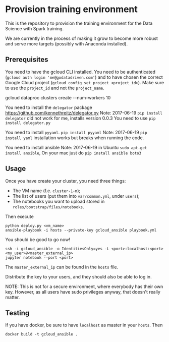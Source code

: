 # Provision training environment

This is the repository to provision the training environment for the Data Science with Spark
training.

We are currently in the process of making it grow to become more robust and serve more targets
(possibly with Anaconda installed).

## Prerequisites


You need to have the gcloud CLI installed. You need to be authenticated (`gcloud auth login 'me@godatadriven.com'`) and to have chosen the correct
Google Cloud project (`gcloud config set project <project_id>`). Make sure to use the `project_id` and not the `project_name`.

gcloud dataproc clusters create <clusterName> --num-workers 10

You need to install the `delegator` package https://github.com/kennethreitz/delegator.py 
Note: 2017-06-19 `pip install delegator` did not work for me, installs version 0.0.3 You need to use `pip install delegator.py`

You need to install `pyyaml`. `pip install pyyaml`
Note: 2017-06-19 `pip install yaml` installation works but breaks when running the code.

You need to install ansible
Note: 2017-06-19 in Ubuntu `sudo apt-get install ansible`, On your mac just do `pip install ansible boto3`

## Usage

Once you have create your cluster, you need three things:

- The VM name (f.e. `cluster-1-m`);
- The list of users (put them into `var/common.yml`, under `users`);
- The notebooks you want to upload stored in `roles/bootstrap/files/notebooks`.

Then execute

```
python deploy.py <vm_name>
ansible-playbook -i hosts --private-key gcloud_ansible playbook.yml
```

You should be good to go now!

```
ssh -i gcloud_ansible -o IdentitiesOnly=yes -L <port>:localhost:<port> <my_user>@<master_external_ip>
jupyter notebook --port <port>
```

The `master_external_ip` can be found in the `hosts` file.

Distribute the key to your users, and they should also be able to log in.



NOTE: This is not for a secure environment, where everybody has their own key. However, as all users
have sudo privileges anyway, that doesn't really matter.


## Testing

If you have docker, be sure to have `localhost` as master in your `hosts`. Then

```
docker build -t gcloud_ansible .
```
